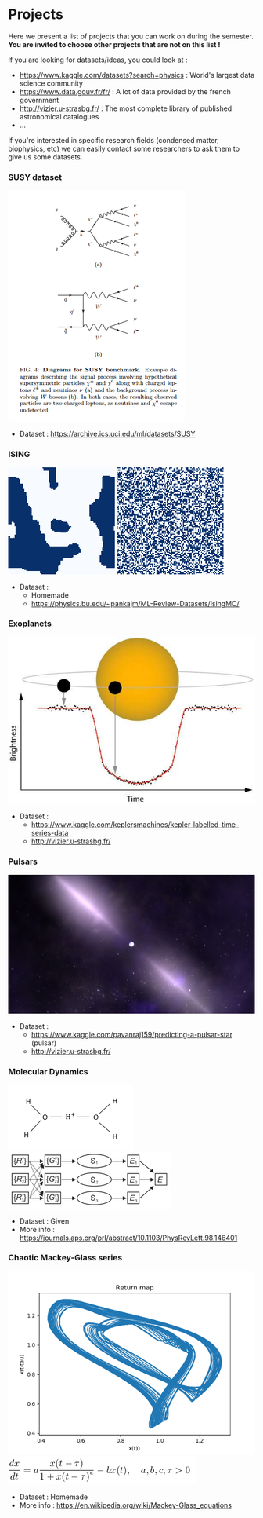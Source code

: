 # Projects

Here we present a list of projects that you can work on during the semester.  
**You are invited to choose other projects that are not on this list !**  
  
If you are looking for datasets/ideas, you could look at :
* https://www.kaggle.com/datasets?search=physics : World's largest data science community
* https://www.data.gouv.fr/fr/ : A lot of data provided by the french government
* http://vizier.u-strasbg.fr/ : The most complete library of published astronomical catalogues
* ...

If you're interested in specific research fields (condensed matter, biophysics, etc) we can easily contact some researchers to ask them to give us some datasets.  
  
  
### SUSY dataset

![](SUSYbenchmark.png)
* Dataset : https://archive.ics.uci.edu/ml/datasets/SUSY

### ISING

![](ISINGferro.png)
![](ISINGpara.png)

* Dataset : 
  * Homemade
  * https://physics.bu.edu/~pankajm/ML-Review-Datasets/isingMC/
  
### Exoplanets

![](exoplanet.png)

* Dataset :
  * https://www.kaggle.com/keplersmachines/kepler-labelled-time-series-data
  * http://vizier.u-strasbg.fr/

### Pulsars

![](pulsars.jpg)

* Dataset :
  * https://www.kaggle.com/pavanraj159/predicting-a-pulsar-star (pulsar)
  * http://vizier.u-strasbg.fr/

### Molecular Dynamics

![](zundel.png)
![](zundelNN.png)

* Dataset : Given
* More info : https://journals.aps.org/prl/abstract/10.1103/PhysRevLett.98.146401

### Chaotic Mackey-Glass series

![](mackeyglass.png)
![](mackeyglasseq.png)

* Dataset : Homemade
* More info : https://en.wikipedia.org/wiki/Mackey-Glass_equations

  


  
